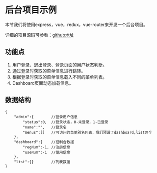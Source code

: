 # 后台项目示例

本节我们将使用express，vue，redux，vue-router来开发一个后台项目。

详细的项目源码可参看：[github地址](https://github.com/baka397/Vue-onepage-app)

## 功能点

1. 用户登录、退出登录、登录页面的用户状态判断。
2. 通过登录时获取的菜单信息进行跳转。
3. 根据登录时获取的菜单信息载入不同的菜单列表。
4. Dashboard页面动态加载信息。

## 数据结构

```
{
    "admin":{        //登录用户信息
        "status":0,  //登录状态，0-未登录，1-已登录
        "name":"",   //登录名
        "menus":[]   //可访问的菜单别名列表，我们预设了dashboard,list两个
    },
    "dashboard":{    //控制台数据
        "regNum":-1, //注册信息
        "useNum":-1  //使用信息
    },
    "list":{}        //列表数据
}
```

